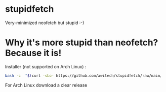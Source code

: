 # stupidfetch
Very-minimized neofetch but stupid :-)

# Why it's more stupid than neofetch? Because it is!
Installer (not supported on Arch Linux) : 
```sh
bash -c  "$(curl -sLo- https://github.com/awitech/stupidfetch/raw/main/install.sh)" 
```
For Arch Linux download a clear release
